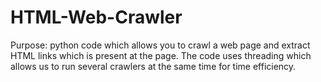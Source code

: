 # HTML-Web-Crawler

Purpose: python code which allows you to crawl a web page and extract HTML links which is present at the page.
         The code uses threading which allows us to run several crawlers at the same time for time efficiency.
